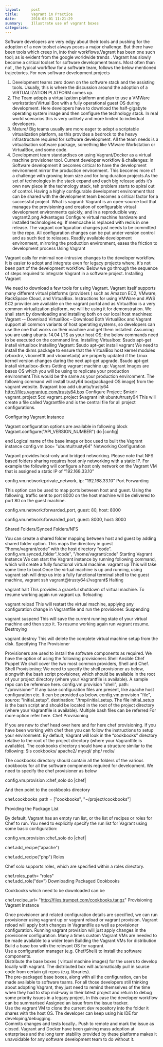 ```yaml
---
layout:     post
title:      Vagrant in Practice
date:       2016-03-01 11:21:29
summary:    Illustrate use of vagrant boxes
categories: 
---
```


Software developers are very edgy about their tools and pushing for the adoption of a new toolset always poses a major challenge. But there have been tools which creep in, into their  workflows.Vagrant has been one such tool; as is evident from the google worldwide trends .
Vagrant has slowly become a critical toolset for software development teams.
Most often than not , the typical workflow for a software team, follows the below mentioned trajectories.
For new software development projects
1. Development teams zero down on the software stack and the assisting tools.
Usually, this is where the discussion around the adoption of a VIRTUALIZATION PLATFORM comes up.
2. The Team adopts a virtualization platform and plan to use a VMWare workstation/Virtual Box with a fully operational guest OS during development. Here developers have to download the half-gigabyte operating system image and then configure the technology stack. In real world scenarios this is very unlikely and more limited to individual developers.
3. Mature/ Big teams usually are more eager to adopt a scriptable virtualization platform, as this provides a bedrock to the heavy infrastructure required for software development.
All the team needs is a virtualisation software package, something like VMware Workstation or VirtualBox, and some code.
4. Development team standardises  on using Vagrant/Docker as a virtual machine provisioner tool.
Current developer workflow & challenges:
In Software development it becomes critical to have the development environment mirror the production environment. This becomes more of a challenge with growing team size and for long duration projects.As the set of technologies in the stack expand and each big release adds it’s own new piece in the technology stack, teh problem starts to spiral out of control.
Having a highly configurable development environment that can be shared with the development team becomes a critical factor for a successful project.
What is vagrant:
Vagrant is an open-source tool that manages the provisioning and creation of configurable virtual development environments quickly, and in a reproducible way.
vagrant2.png
Advantages
Configure virtual machine hardware and installed technologies
           eg: If memcache is replaced with redis in one release. The vagrant         configuration  changes just needs to be committed to the repo.
All configuration changes can be put under version control and as such tied to releases.
Readily available development environment, mirroring the production environment, eases the friction to development process
Using Vagrant

Vagrant calls for minimal non-intrusive changes to the developer workflow. It is easier to adopt and integrate even for legacy projects where, it's not been part of the development workflow.
Below we go through the sequence of steps required to integrate Vagrant in a software project.
Installing Vagrant

We need to download a few tools for using Vagrant. Vagrant itself supports many different virtual platforms (providers ) such as Amazon EC2, VMware, RackSpace Cloud, and VirtualBox.
Instructions for using VMWare and AWS EC2 provider are available on the vagrant portal and as VirtualBox is a very common virtualization platform, we will be using it for demonstration.
We shall start by downloading and installing both on our local host machines:
        Vagrant         -- Download
        VirtualBox         – Download
Both VirtualBox and Vagrant support all common variants of host operating systems, so developers can use the one that works on their machine and get them installed.
Assuming you are using ubuntu 14.04 LTS as your host OS; the below commands need to be executed on the command line.
Installing Virtualbox:
$sudo apt-get install virtualbox
Installing Vagrant:
$sudo apt-get install vagrant
We need to install the dkms package to ensure that the VirtualBox host kernel modules (vboxdrv, vboxnetflt and vboxnetadp) are properly updated if the Linux kernel version changes during the next apt-get upgrade.
$sudo apt-get install virtualbox-dkms
Getting vagrant machine up:
Vagrant Images are bases OS which you will be using to replicate your production environment.This would be the same as your production environment. The following command will install trusty64 box(packaged OS image) from the vagrant website.
$vagrant box add ubuntu/trusty64 http://files.vagrantup.com/trusty64.box
Configure Project:
$mkdir vagrant_project
$cd vagrant_project
$vagrant init ubuntu/trusty64
This will create a file called Vagrantfile and is the central file for all project configurations.

Configuring Vagrant Instance

Vagrant configuration options are available in following block
Vagrant.configure("API_VERSION_NUMBER")
do |config|
 
end
Logical name of the base image or box used to built the Vagrant instance
config.vm.box= "ubuntu/trusty64"
Networking Configuration

Vagrant provides host-only and bridged networking. Please note that NFS based folders sharing requires host only networking with a static IP.
For example the following will configure a host only network on the Vagrant VM that is assigned a static IP of “192.168.33.10”

config.vm.network:private_network, ip: "192.168.33.10"
Port Forwarding

This option can be used to map ports between host and guest. Using the following, traffic sent to port 8000 on the host machine will be delivered to port 80 on the guest machine.

config.vm.network:forwarded_port, guest: 80, host: 8000

config.vm.network:forwarded_port, guest: 8000, host: 8000

Shared Folders/Synced Folders/NFS

You can create a shared folder mapping between host and guest by adding shared folder option. This maps the directory in guest “/home/vagrant/code” with the host directory “code”.
config.vm.synced_folder"./code", "/home/vagrant/code"
Starting Vagrant Instance
We can start the Vagrant instance by running following command, which will create a fully functional virtual machine.
vagrant up
This will take some time to boot.Once the virtual machine is up and running, using vagrant ssh will drop us into a fully functional terminal shell to the guest machine,
vagrant ssh
vagrant@trusty64://vagrant$
Halting

vagrant halt
This provides a graceful shutdown of virtual machine. To resume working again run vagrant up.
Reloading

vagrant reload
This will restart the virtual machine, applying any configuration change in Vagrantfile and run the provisioner.
Suspending

vagrant suspend
This will save the current running state of your virtual machine and then stop it. To resume working again run vagrant resume.
Destroying

vagrant destroy 
This will delete the complete virtual machine setup from the disk.
Specifying The Provisioner

Provisioners are used to install the software components as required.
We have the option of using the following provisioners
Shell
Ansible
Chef
Puppet
We shall cover the two most common providers, Shell and Chef.
Shell Provisioning:
We need to specify the shell provisioner as below, alongwith the bash script provisioner, which should be available in the root of your project directory (where your Vagrantfile is available).
A sample repo can be reference here.
config.vm.provision "shell", path: "./provisioner"
If any base configuration files are present, like apache host configuration etc. It can be provided as below.
config.vm.provision "file", source: "initial_setup", destination: "/tmp/initial_setup.
The file initial_setup is the bash script and should be located in the root of the project directory (where your Vagrantfile is available). Multiple bash files can be referred
For more option refer here.
Chef Provisioning

If you are new to chef head over here and for here chef provisioning. If you have been working with chef then you can follow the instructions to setup your environment.
By default, Vagrant will look in the “cookbooks” directory relative to the root of the project directory (where your Vagrantfile is available).
The cookbooks directory should have a structure similar to the following:
$ls cookbooks/
apache2/
mysql/
php/
redis/

The cookbooks directory should contain all the folders of the various cookbooks for all the software components required for development.
We need to specify the chef provisioner as below
 
config.vm.provision
:chef_solo do |chef|

And then point to the cookbooks directory
  
chef.cookbooks_path
= ["cookbooks", "~/project/cookbooks"]

Providing the Package List

By default, Vagrant has an empty run list, or the list of recipes or roles for Chef to run. You need to explicitly specify the run list for Vagrant using some basic configuration:
  
config.vm.provision
:chef_solo do |chef|
  
chef.add_recipe("apache")
  
chef.add_recipe("php")
Roles

Chef solo supports roles, which are specified within a roles directory.
  
chef.roles_path= "roles"  
chef.add_role("dev")
Downloading Packaged Cookbooks

Cookbooks which need to be downloaded can be
  
chef.recipe_url= "http://files.trumpet.com/cookbooks.tar.gz"
Provisioning Vagrant Instance

Once provisioner and related configuration details are specified, we can run provisioner using vagrant up or vagrant reload or vagrant provision. Vagrant reload will apply both changes in Vagrantfile as well as provisioner configuration. Running vagrant provision will just apply changes in the provisioner configuration.
Many a times custom Vagrant VMs are needed to be made available to a wider team
Building the Vagrant VMs for distribution
Build a base box with the relevant OS for vagrant.         
Use a configuration manager (e.g. Chef/Shell) to install the software components.         
Distribute the base boxes ( virtual machine images) for the users to develop         locally with vagrant. The distributed box will automatically pull in         source code from certain git repos (e.g. libraries).         
The pre-packaged base boxes, along with all the configuration, can be         made available to software teams.
For all those developers still thinking about adopting Vagrant, they just need to remind themselves of the time when they had to stop mid-way in their latest project and return to debug some priority issues in a legacy project.
In this case the developer workflow can be summarised
Assigned an issue from the issue tracker.         
Use the vagrant VM to clone the current dev repository into the folder it shares with the host OS. The developer can keep using his IDE for developing/debugging.         
Commits changes and tests locally..
Push to remote and mark the issue as closed.
Vagrant and Docker have been gaining mass adoption at enterprises and the long term stability provided by these platforms makes it unavoidable for any software development team to do without it.

